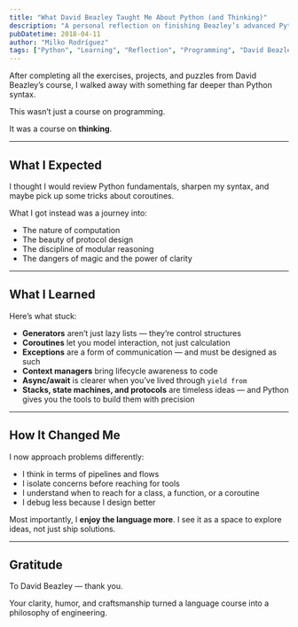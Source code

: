 ```yaml
---
title: "What David Beazley Taught Me About Python (and Thinking)"
description: "A personal reflection on finishing Beazley’s advanced Python course — and how it changed the way I code and reason."
pubDatetime: 2018-04-11
author: "Milko Rodríguez"
tags: ["Python", "Learning", "Reflection", "Programming", "David Beazley"]
---
```


After completing all the exercises, projects, and puzzles from David Beazley’s course, I walked away with something far deeper than Python syntax.

This wasn’t just a course on programming.

It was a course on **thinking**.

---

## What I Expected

I thought I would review Python fundamentals, sharpen my syntax, and maybe pick up some tricks about coroutines.

What I got instead was a journey into:

- The nature of computation
- The beauty of protocol design
- The discipline of modular reasoning
- The dangers of magic and the power of clarity

---

## What I Learned

Here’s what stuck:

- **Generators** aren’t just lazy lists — they’re control structures
- **Coroutines** let you model interaction, not just calculation
- **Exceptions** are a form of communication — and must be designed as such
- **Context managers** bring lifecycle awareness to code
- **Async/await** is clearer when you’ve lived through `yield from`
- **Stacks, state machines, and protocols** are timeless ideas — and Python gives you the tools to build them with precision

---

## How It Changed Me

I now approach problems differently:

- I think in terms of pipelines and flows
- I isolate concerns before reaching for tools
- I understand when to reach for a class, a function, or a coroutine
- I debug less because I design better

Most importantly, I **enjoy the language more**. I see it as a space to explore ideas, not just ship solutions.

---

## Gratitude

To David Beazley — thank you.

Your clarity, humor, and craftsmanship turned a language course into a philosophy of engineering.


